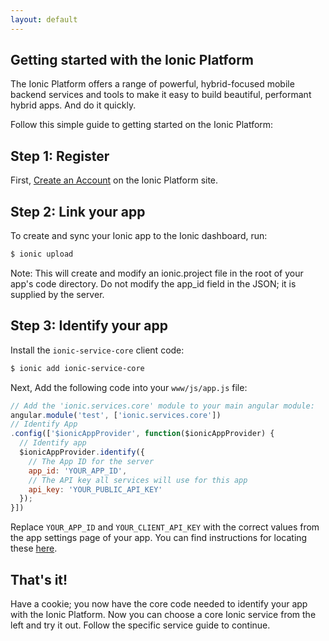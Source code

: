 ```yaml
---
layout: default
---
```


Getting started with the Ionic Platform
-----

The Ionic Platform offers a range of powerful, hybrid-focused mobile backend services and tools to make it easy to build
beautiful, performant hybrid apps. And do it quickly.

Follow this simple guide to getting started on the Ionic Platform:

## Step 1: Register

First, [Create an Account](https://apps.ionic.io/signup) on the Ionic Platform site.

## Step 2: Link your app

To create and sync your Ionic app to the Ionic dashboard, run:

```bash
$ ionic upload
```

Note: This will create and modify an ionic.project file in the root of your app's code directory. Do not modify the app_id field in the JSON; it is supplied by the server.

## Step 3: Identify your app

Install the `ionic-service-core` client code:

```bash
$ ionic add ionic-service-core
```

Next, Add the following code into your `www/js/app.js` file:

```javascript
// Add the 'ionic.services.core' module to your main angular module:
angular.module('test', ['ionic.services.core'])
// Identify App
.config(['$ionicAppProvider', function($ionicAppProvider) {
  // Identify app
  $ionicAppProvider.identify({
    // The App ID for the server
    app_id: 'YOUR_APP_ID',
    // The API key all services will use for this app
    api_key: 'YOUR_PUBLIC_API_KEY'
  });
}])
```

Replace `YOUR_APP_ID` and `YOUR_CLIENT_API_KEY` with the correct values from the app settings page of your app.  You can 
find instructions for locating these <a href="/find-your-keys">here</a>.

## That's it!

Have a cookie; you now have the core code needed to identify your app with the Ionic Platform. Now you can choose a core
Ionic service from the left and try it out. Follow the specific service guide to continue.
